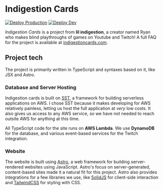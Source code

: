 # Indigestion Cards 
[![Deploy Production](https://github.com/lukeshafer/twitch-api-project/actions/workflows/deploy-prod.yml/badge.svg)](https://github.com/lukeshafer/twitch-api-project/actions/workflows/deploy-prod.yml) [![Deploy Dev](https://github.com/lukeshafer/twitch-api-project/actions/workflows/deploy-dev.yml/badge.svg)](https://github.com/lukeshafer/twitch-api-project/actions/workflows/deploy-dev.yml)

_Indigestion Cards_ is a project from **lil indigestion**, a creator named Ryan who makes blind playthroughs of games on Youtube and Twitch! A full FAQ for the project is available at [indigestioncards.com](https://indigestioncards.com).

## Project tech

The project is primarily written in TypeScript and syntaxes based on it, like JSX and Astro.

### Database and Server Hosting

Indigestion cards is built on [SST](https://sst.dev), a framework for building serverless applications on AWS. I chose SST because it makes developing for AWS relatively painless, letting us host the full application at _very_ low costs. It also gives us access to any AWS service, so we have not needed to reach outsite AWS for anything at this time.

All TypeScript code for the site runs on **AWS Lambda**. We use **DynamoDB** for the database, and various event-based services for the Twitch integration.

### Website

The website is built using [Astro](https://astro.build), a web framework for building server-rendered websites using JavaScript. Astro's focus on server-generated, content-based sites made it a natural fit for this project. Astro also provides integrations for a few libraries we use, like [SolidJS](https://solidjs.com) for client-side interaction and [TailwindCSS](https://tailwindcss.com) for styling with CSS.


